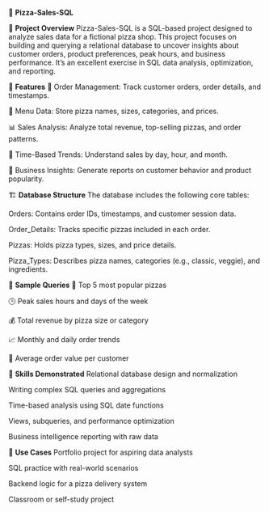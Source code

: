 🍕 **Pizza-Sales-SQL**

📌 **Project Overview**
Pizza-Sales-SQL is a SQL-based project designed to analyze sales data for a fictional pizza shop. This project focuses on building and querying a relational database to uncover insights about customer orders, product preferences, peak hours, and business performance. It’s an excellent exercise in SQL data analysis, optimization, and reporting.

🧰 **Features**
🧾 Order Management: Track customer orders, order details, and timestamps.

🍕 Menu Data: Store pizza names, sizes, categories, and prices.

📊 Sales Analysis: Analyze total revenue, top-selling pizzas, and order patterns.

📅 Time-Based Trends: Understand sales by day, hour, and month.

🧠 Business Insights: Generate reports on customer behavior and product popularity.

🏗️ **Database Structure**
The database includes the following core tables:

Orders: Contains order IDs, timestamps, and customer session data.

Order_Details: Tracks specific pizzas included in each order.

Pizzas: Holds pizza types, sizes, and price details.

Pizza_Types: Describes pizza names, categories (e.g., classic, veggie), and ingredients.

🧠 **Sample Queries**
🍕 Top 5 most popular pizzas

🕒 Peak sales hours and days of the week

💰 Total revenue by pizza size or category

📈 Monthly and daily order trends

🧾 Average order value per customer

🚀 **Skills Demonstrated**
Relational database design and normalization

Writing complex SQL queries and aggregations

Time-based analysis using SQL date functions

Views, subqueries, and performance optimization

Business intelligence reporting with raw data

📌 **Use Cases**
Portfolio project for aspiring data analysts

SQL practice with real-world scenarios

Backend logic for a pizza delivery system

Classroom or self-study project
